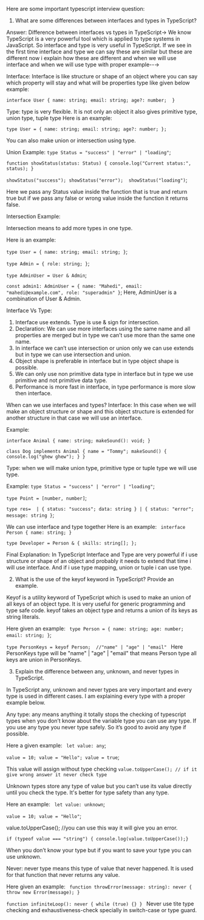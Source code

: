 Here are some important typescript interview question:

1. What are some differences between interfaces and types in TypeScript?

Answer: Difference between interfaces vs types in TypeScript→ We know TypeScript is a very powerful tool which is applied to type systems in JavaScript. So interface and type is very useful in TypeScript. 
If we see in the first time interface and type we can say these are similar but these are different now i explain how these are different and when we will use interface and when we will use type with proper example--→

Interface: Interface is like structure or shape of an object where you can say which property will stay and what will be properties type like given below example:

`interface User {
  name: string;
  email: string;
  age?: number; 
}`

Type: type is very flexible. It is not only an object it also gives primitive type, union type, tuple type
Here is an example:

`type User = {
  name: string;
  email: string;
  age?: number;
};`

You can also make union or intersection using type.

Union Example:
`type Status = "success" | "error" | "loading"`;

`function showStatus(status: Status) {
  console.log("Current status:", status);
}`

`showStatus("success");
showStatus("error"); 
showStatus("loading")`;  

 Here we pass any Status value inside the function that is true and return true but if we pass any false or wrong value inside the function it returns false.

Intersection Example:

Intersection means to add more types in one type.

Here is an example:

`type User = {
  name: string;
  email: string;
}`;

`type Admin = {
  role: string;
}`;

`type AdminUser = User & Admin`;

`const admin1: AdminUser = {
  name: "Mahedi",
  email: "mahedi@example.com",
  role: "superadmin"
}`;
Here, AdminUser is a combination of User & Admin.



Interface Vs Type:
1. Interface use extends. Type is use & sign for intersection.
2. Declaration: We can use more interfaces using the same name and all properties are merged but in type we can’t use more than the same one name.
3. In interface we can’t use intersection or union only we can use extends but in type we can use intersection and union.
4. Object shape is preferable in interface but in type object shape is possible.
5. We can only use non primitive data type in interface but in type we use primitive and not primitive data type.
6. Performance is more fast in interface, in type performance is more slow then interface.


When can we use interfaces and types?
Interface: In this case when we will make an object structure or shape and this object structure is extended for another structure in that case we will use an interface. 
 
Example:

`interface Animal {
  name: string;
  makeSound(): void;
}`

`class Dog implements Animal {
  name = "Tommy";
  makeSound() {
    console.log("ghew ghew");
  }
}`


Type: when we will make union type, primitive type or tuple type we will use type.

Example:
`type Status = "success" | "error" | "loading"`;

`type Point = [number, number]`;

`type res= 
  | { status: "success"; data: string }
  | { status: "error"; message: string }`;



We can use interface and type together 
Here is an example:
`
interface Person {
  name: string;
}`

`type Developer = Person & {
  skills: string[];
};
`

Final Explanation:  In TypeScript Interface and Type are very powerful if i use structure or shape of an object and probably it needs to extend that time i will use interface. And if i use type mapping, union or tuple i can use type.



2. What is the use of the keyof keyword in TypeScript? Provide an example.

Keyof is a utility keyword of TypeScript which is used to make an union of all keys of an object type. It is very useful for generic programming and type safe code.
keyof takes an object type and returns a union of its keys as string literals.

Here given an example:
`
type Person = {
  name: string;
  age: number;
  email: string;
}`;

`type PersonKeys = keyof Person; 
//"name" | "age" | "email"
`
Here PersonKeys type will be "name" | "age" | "email" that means Person type all keys are union in PersonKeys.



3. Explain the difference between any, unknown, and never types in TypeScript.

In TypeScript any, unknown and never types are very important and every type is used in different cases. I am explaining every type with a proper example below.

Any type: any means anything it totally stops the checking of typescript types when you don’t know about the variable type you can use any type. If you use any type you never type safely. So it’s good to avoid any type if possible.

Here a given example:
`
let value: any`;

`value = 10;
value = "Hello";
value = true`;

This value will assign without type checking
`value.toUpperCase(); // if it give wrong answer it never check type
`

Unknown types store any type of value but you can’t use its value directly until you check the type. It's better for type safety than any type.

Here an example: 
`
let value: unknown`;

`value = 10;
value = "Hello"`;

value.toUpperCase(); //you can use this way it will give you an error.

`if (typeof value === "string") {
  console.log(value.toUpperCase());}
`

When you don’t know your type but if you want to save your type you can use unknown.


Never: never type means this type of value that never happened. It is used for that function that never returns any value.

Here given an example:
`
function throwError(message: string): never {
  throw new Error(message);
}`

`function infiniteLoop(): never {
  while (true) {}
}
`
Never use tite type checking and exhaustiveness-check specially in switch-case or type guard.

